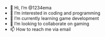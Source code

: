 - 👋 Hi, I’m @1234ema
- 👀 I’m interested in coding and programming
- 🌱 I’m currently learning game development
- 💞️ I’m looking to collaborate on gaming 
- 📫 How to reach me via email 

<!---
1234ema/1234ema is a ✨ special ✨ repository because its `README.md` (this file) appears on your GitHub profile.
You can click the Preview link to take a look at your changes.
--->
